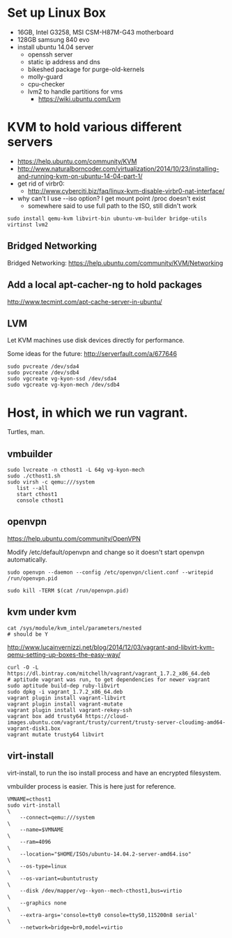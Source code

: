 # Set up Linux Box

* 16GB, Intel G3258, MSI CSM-H87M-G43 motherboard
* 128GB samsung 840 evo
* install ubuntu 14.04 server
  * openssh server
  * static ip address and dns
  * bikeshed package for purge-old-kernels
  * molly-guard
  * cpu-checker
  * lvm2 to handle partitions for vms
    * https://wiki.ubuntu.com/Lvm

# KVM to hold various different servers

* https://help.ubuntu.com/community/KVM
* http://www.naturalborncoder.com/virtualization/2014/10/23/installing-and-running-kvm-on-ubuntu-14-04-part-1/
* get rid of virbr0:
  * http://www.cyberciti.biz/faq/linux-kvm-disable-virbr0-nat-interface/
* why can't I use --iso option?  I get mount point /proc doesn't exist
  * somewhere said to use full path to the ISO, still didn't work

```
sudo install qemu-kvm libvirt-bin ubuntu-vm-builder bridge-utils virtinst lvm2
```

## Bridged Networking

Bridged Networking: https://help.ubuntu.com/community/KVM/Networking

## Add a local apt-cacher-ng to hold packages

http://www.tecmint.com/apt-cache-server-in-ubuntu/

## LVM

Let KVM machines use disk devices directly for performance.

Some ideas for the future: http://serverfault.com/a/677646

```
sudo pvcreate /dev/sda4
sudo pvcreate /dev/sdb4
sudo vgcreate vg-kyon-ssd /dev/sda4
sudo vgcreate vg-kyon-mech /dev/sdb4
```

# Host, in which we run vagrant.

Turtles, man.

## vmbuilder

```
sudo lvcreate -n cthost1 -L 64g vg-kyon-mech
sudo ./cthost1.sh
sudo virsh -c qemu:///system
   list --all
   start cthost1
   console cthost1
```

## openvpn

https://help.ubuntu.com/community/OpenVPN

Modify /etc/default/openvpn and change so it doesn't start openvpn automatically.

```
sudo openvpn --daemon --config /etc/openvpn/client.conf --writepid /run/openvpn.pid

sudo kill -TERM $(cat /run/openvpn.pid)
```

## kvm under kvm

```
cat /sys/module/kvm_intel/parameters/nested
# should be Y
```

http://www.lucainvernizzi.net/blog/2014/12/03/vagrant-and-libvirt-kvm-qemu-setting-up-boxes-the-easy-way/

```
curl -O -L https://dl.bintray.com/mitchellh/vagrant/vagrant_1.7.2_x86_64.deb
# aptitude vagrant was run, to get dependencies for newer vagrant
sudo aptitude build-dep ruby-libvirt
sudo dpkg -i vagrant_1.7.2_x86_64.deb
vagrant plugin install vagrant-libvirt
vagrant plugin install vagrant-mutate
vagrant plugin install vagrant-rekey-ssh
vagrant box add trusty64 https://cloud-images.ubuntu.com/vagrant/trusty/current/trusty-server-cloudimg-amd64-vagrant-disk1.box
vagrant mutate trusty64 libvirt
```

## virt-install

virt-install, to run the iso install process and have an encrypted filesystem.

vmbuilder process is easier.  This is here just for reference.
```
VMNAME=cthost1
sudo virt-install                                                       \
    --connect=qemu:///system                                            \
    --name=$VMNAME                                                      \
    --ram=4096                                                          \
    --location="$HOME/ISOs/ubuntu-14.04.2-server-amd64.iso"             \
    --os-type=linux                                                     \
    --os-variant=ubuntutrusty                                           \
    --disk /dev/mapper/vg--kyon--mech-cthost1,bus=virtio                \
    --graphics none                                                     \
    --extra-args='console=tty0 console=ttyS0,115200n8 serial'           \
    --network=bridge=br0,model=virtio
```

<!--
vim:nonu
-->

